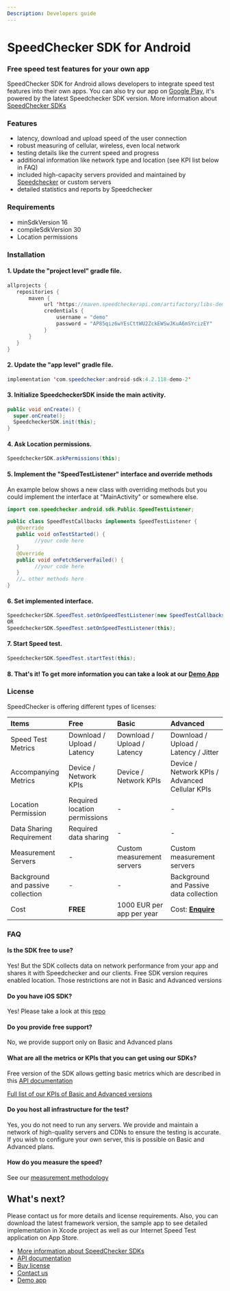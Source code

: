 ```yaml
---
Description: Developers guide
---
```


# SpeedChecker SDK for Android

### Free speed test features for your own app

SpeedChecker SDK for Android allows developers to integrate speed test features into their own apps. You can also try our app on [Google Play](https://play.google.com/store/apps/details?id=uk.co.broadbandspeedchecker&hl=en_US), it's powered by the latest Speedchecker SDK version. More information about [SpeedChecker SDKs](https://www.speedchecker.com/speed-test-tools/mobile-apps-and-sdks.html)

### Features

* latency, download and upload speed of the user connection
* robust measuring of cellular, wireless, even local network
* testing details like the current speed and progress
* additional information like network type and location \(see KPI list below in FAQ\)
* included high-capacity servers provided and maintained by [Speedchecker](https://www.speedchecker.com) or custom servers
* detailed statistics and reports by Speedchecker

### Requirements

* minSdkVersion 16
* compileSdkVersion 30
* Location permissions

### Installation

#### **1. Update the "project level" gradle file.**

```java
allprojects {
   repositories {
       maven {
            url 'https://maven.speedcheckerapi.com/artifactory/libs-demo'
            credentials {
                username = "demo"
                password = "AP85qiz6wYEsCttWU2ZckEWSwJKuA6mSYcizEY"
            }
       }
   }
}
```

#### **2. Update the "app level" gradle file.**

```java
implementation 'com.speedchecker:android-sdk:4.2.118-demo-2'
```

#### **3.** Initialize SpeedcheckerSDK inside the main activity.

```java
public void onCreate() {
  super.onCreate();
  SpeedcheckerSDK.init(this);
}
```

#### **4. Ask Location permissions.**

```java
SpeedcheckerSDK.askPermissions(this);
```

#### 5. Implement the "SpeedTestListener" interface and override methods

An example below shows a new class with overriding methods but you could implement the interface at "MainActivity" or somewhere else.

```java
import com.speedchecker.android.sdk.Public.SpeedTestListener;

public class SpeedTestCallbacks implements SpeedTestListener {
   @Override
   public void onTestStarted() {
         //your code here
   }
   @Override
   public void onFetchServerFailed() {
         //your code here
   }
   //… other methods here
}
```

#### **6. Set implemented interface.**

```java
SpeedcheckerSDK.SpeedTest.setOnSpeedTestListener(new SpeedTestCallbacks());
OR
SpeedcheckerSDK.SpeedTest.setOnSpeedTestListener(this);
```

#### **7. Start Speed test.**

```java
SpeedcheckerSDK.SpeedTest.startTest(this);
```

#### 8. That's it! To get more information you can take a look at our [Demo App](https://github.com/speedchecker/speedchecker-sdk-android/tree/demo-app)

### License

SpeedChecker is offering different types of licenses:

| Items | Free | Basic | Advanced |
| :--- | :--- | :--- | :--- |
| Speed Test Metrics | Download / Upload / Latency | Download / Upload / Latency | Download / Upload / Latency / Jitter |
| Accompanying Metrics | Device / Network KPIs | Device / Network KPIs | Device / Network KPIs / Advanced Cellular KPIs |
| Location Permission | Required location permissions | - | - |
| Data Sharing Requirement | Required data sharing | - | - |
| Measurement Servers | - | Custom measurement servers | Custom measurement servers |
| Background and passive collection | - | - | Background and Passive data collection |
| Cost | **FREE** | 1000 EUR per app per year | Cost: [**Enquire**](https://www.speedchecker.com/contact-us.html) |

### FAQ

#### Is the SDK free to use?

Yes! But the SDK collects data on network performance from your app and shares it with Speedchecker and our clients. Free SDK version requires enabled location. Those restrictions are not in Basic and Advanced versions

#### **Do you have iOS SDK?**

Yes! Please take a look at this [repo](https://github.com/speedchecker/speedchecker-sdk-ios)

#### **Do you provide free support?**

No, we provide support only on Basic and Advanced plans

#### **What are all the metrics or KPIs that you can get using our SDKs?**

Free version of the SDK allows getting basic metrics which are described in this [API documentation](https://github.com/speedchecker/speedchecker-sdk-android/wiki/API-documentation)

[Full list of our KPIs of Basic and Advanced versions](https://www.speedchecker.com/broadband-data/kpis.html)

#### **Do you host all infrastructure for the test?**

Yes, you do not need to run any servers. We provide and maintain a network of high-quality servers and CDNs to ensure the testing is accurate. If you wish to configure your own server, this is possible on Basic and Advanced plans.

#### **How do you measure the speed?**

See our [measurement methodology](https://www.speedchecker.com/broadband-data/measurement-method.html)

## What's next?

Please contact us for more details and license requirements. Also, you can download the latest framework version, the sample app to see detailed implementation in Xcode project as well as our Internet Speed Test application on App Store.

* [More information about SpeedChecker SDKs](https://www.speedchecker.com/speed-test-tools/mobile-apps-and-sdks.html)
* [API documentation](https://github.com/speedchecker/speedchecker-sdk-android/wiki/API-documentation)
* [Buy license](https://www.speedchecker.com/contact-us.html)
* [Contact us](https://www.speedchecker.com/contact-us.html)
* [Demo app](https://github.com/speedchecker/speedchecker-sdk-android/tree/demo-app)

